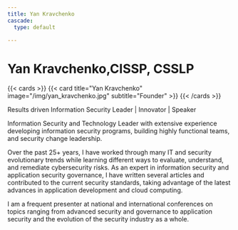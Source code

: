 ```yaml
---
title: Yan Kravchenko
cascade: 
  type: default

---
```

# Yan Kravchenko,CISSP, CSSLP
{{< cards >}}
  {{< card title="Yan Kravchenko" image="/img/yan_kravchenko.jpg" subtitle="Founder" >}}
{{< /cards >}}

Results driven Information Security Leader | Innovator | Speaker

Information Security and Technology Leader with extensive experience developing information security programs, building highly functional teams, and security change leadership. 

Over the past 25+ years, I have worked through many IT and security evolutionary trends while learning different ways to evaluate, understand, and remediate cybersecurity risks. As an expert in information security and application security governance, I have written several articles and contributed to the current security standards, taking advantage of the latest advances in application development and cloud computing.

I am a frequent presenter at national and international conferences on topics ranging from advanced security and governance to application security and the evolution of the security industry as a whole.